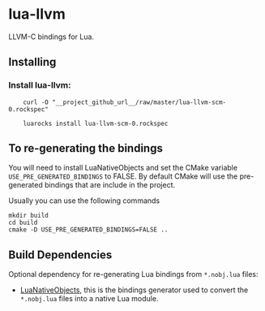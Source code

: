 lua-llvm
=======

LLVM-C bindings for Lua.

Installing
----------

### Install lua-llvm:

```
	curl -O "__project_github_url__/raw/master/lua-llvm-scm-0.rockspec"

	luarocks install lua-llvm-scm-0.rockspec
```

To re-generating the bindings
-----------------------------

You will need to install LuaNativeObjects and set the CMake variable `USE_PRE_GENERATED_BINDINGS` to FALSE.
By default CMake will use the pre-generated bindings that are include in the project.

Usually you can use the following commands

```
mkdir build
cd build
cmake -D USE_PRE_GENERATED_BINDINGS=FALSE ..
```

Build Dependencies
------------------

Optional dependency for re-generating Lua bindings from `*.nobj.lua` files:

* [LuaNativeObjects](https://github.com/Neopallium/LuaNativeObjects), this is the bindings generator used to convert the `*.nobj.lua` files into a native Lua module.

